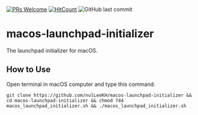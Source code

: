 [![PRs Welcome](https://img.shields.io/badge/PRs-welcome-brightgreen.svg?style=flat-square)](http://makeapullrequest.com)
[![HitCount](http://hits.dwyl.io/nulLeeKH/macos-launchpad-initializer.svg)](http://hits.dwyl.io/nulLeeKH/macos-launchpad-initializer)
![GitHub last commit](https://img.shields.io/github/last-commit/nulLeeKH/macos-launchpad-initializer.svg)

# macos-launchpad-initializer
The launchpad initializer for macOS.

## How to Use
Open terminal in macOS computer and type this command.

```
git clone https://github.com/nulLeeKH/macos-launchpad-initializer && cd macos-launchpad-initializer && chmod 744 macos_launchpad_initializer.sh && ./macos_launchpad_initializer.sh
```
